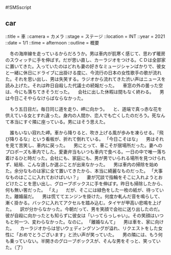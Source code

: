 #!SMSscript

## car

::title = 車
::camera = カメラ
::stage = ステージ
::location = INT
::year = 2021
::date = 1/1
::time = afternoon
::outline = 概要

　冬の海岸線を走っているからだろうか。男は車内が肌寒く感じて、思わず暖房のスウィッチに手を伸ばす。だが思い直し、カーラジオをつける。ＣＤは全部家に置いてきた。入っていたのはどれも妻の好きなミュージシャンばかりで、彼女と一緒に休日にドライブに出掛ける度に、今流行の日本の女性歌手の歌が流れた。それを思い出し、男は失笑する。ラジオから流れてきた渋い声はニュースを読み上げた。それは昨日自殺した代議士の続報だった。
　車窓の外の曇った空は、今にも落ちてきそうだった。
　会社に出した休暇は間もなく終わる。
　男は今日こそやらなけらばならなかった。

　もう五日目だ。毎日同じ道を走り、岬に向かう。
　と、道端で真っ赤な花を供えている女とすれ違った。身内の人間か、恋人でも亡くしたのだろう。死なんて本当にすぐ隣に座っている。男にはそう思えた。

　誰もいない寂れた岬。車から降りると、吹き上げる風が歩みを凍らせる。『飛び降りるな』という看板が、折れて倒れている。
「今日こそはな」
　男はそれを見て苦笑し、車内に戻った。
　男にとって、車こそが居場所だった。妻へのプロポーズも車内でした。愛妻弁当もいつも車内で食べる。一日の中で唯一落ち着けるひと時だった。会社にも、家庭にも、男が男でいられる場所を見つけられず、結局、こんな道しか選ぶことが出来なかった。
　男は車内の掃除を始めた。余分なものは家に全て置いてきたから、本当に綺麗なものだった。
「大事なものはここに入れておけばいい？」
　妻が冗談で指輪をそこに入れようとおどけたことを思い出し、グローブボックスに手を伸ばす。昨日も掃除したから、何も無い筈だった。
「え」
　だが、そこには緑色をした一枚の紙が、待っていた。離婚届だ。
　男は慌ててエンジンを掛けた。何度か軋んだ音を鳴らして、漸く掛かる。バックに入れてアクセルを踏み込む。タイヤが甲高い悲鳴を上げた。
　訳が分からなかった。今朝だって、男を笑顔で会社に送り出したのだ。彼が自殺に向かったとも知らずに彼女は「いってらっしゃい」。その笑顔はいつもと何一つ、変わらなかった。なのに。
「離婚なんて」
　男は車を、家に向けた。
　カーラジオからは甘いウェディングソングが溢れ、リクエストをした女性に「おめでとうございます」と渋い声が笑っていた。
　男の隣には、もう何も乗っていない。半開きのグローブボックスが、そんな男をそっと、笑っていた。（了）


